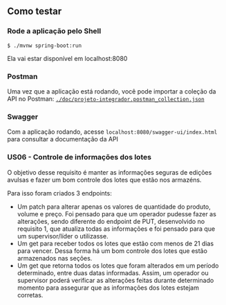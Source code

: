 ## Como testar

### Rode a aplicação pelo Shell
 ``` shell
 $ ./mvnw spring-boot:run
 ```
Ela vai estar disponível em localhost:8080

### Postman

Uma vez que a aplicação está rodando, você pode importar a coleção da API no Postman:
[`./doc/projeto-integrador.postman_collection.json`](./doc/projeto-integrador.postman_collection.json)

### Swagger

Com a aplicação rodando, acesse `localhost:8080/swagger-ui/index.html` para consultar a documentação da API

### US06 - Controle de informações dos lotes

O objetivo desse requisito é manter as informações seguras de edições avulsas e fazer um bom controle dos lotes que estão nos armazéns.

Para isso foram criados 3 endpoints:
* Um patch para alterar apenas os valores de quantidade do produto, volume e preço. Foi pensado para que um operador pudesse fazer as alterações, sendo diferente do endpoint de PUT, desenvolvido no requisito 1, que atualiza todas as informações e foi pensado para que um supervisor/líder o utilizasse.
* Um get para receber todos os lotes que estão com menos de 21 dias para vencer. Dessa forma há um bom controle dos lotes que estão armazenados nas seções.
* Um get que retorna todos os lotes que foram alterados em um período determinado, entre duas datas informadas. Assim, um operador ou supervisor poderá verificar as alterações feitas durante determinado momento para assegurar que as informações dos lotes estejam corretas.
